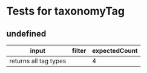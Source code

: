 # Tests for taxonomyTag

## undefined

| input                 | filter | expectedCount |
| --------------------- | ------ | ------------- |
| returns all tag types |        | 4             |